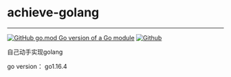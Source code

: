 # achieve-golang

---
[![GitHub go.mod Go version of a Go module](https://img.shields.io/badge/Go-v1.16.4-blue)](https://github.com/golang/go/releases/tag/go1.16.4)
[![Github](https://camo.githubusercontent.com/b9484f34908e0fa23c4007ce3948d3495a680e57618b3fd9df6ac7f45b6e9eb3/68747470733a2f2f676f646f632e6f72672f6769746875622e636f6d2f676f72696c6c612f636f6e746578743f7374617475732e737667)](https://pkg.go.dev/context)

自己动手实现golang

go version： go1.16.4 
